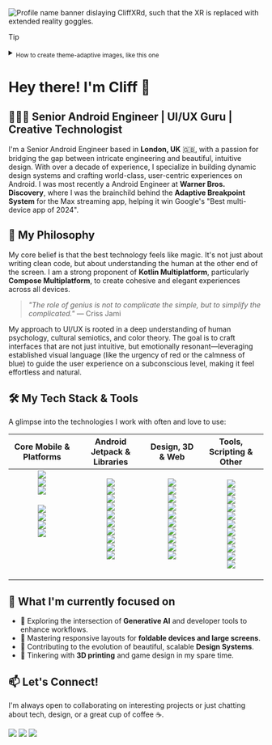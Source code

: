 <picture>
  <source media="(prefers-color-scheme: dark)" srcset="https://github.com/user-attachments/assets/6f03ab33-df24-4066-a087-fc963e4245e9">
  <source media="(prefers-color-scheme: light)" srcset="https://github.com/user-attachments/assets/75bdbdb4-5467-4086-9273-9c897da67a23">
  <img alt="Profile name banner dislaying CliffXRd, such that the XR is replaced with extended reality goggles." src="https://user-images.githubusercontent.com/25423296/163456779-a8556205-d0a5-45e2-ac17-42d089e3c3f8.png">
</picture>

> [!TIP]
> <details>
> <summary> <sub> How to create theme-adaptive images, like this one </sub> </summary>
>
> <sub>This banner image changes depending on preference for light/dark mode</sub>
>
> ```markdown
> <picture> <!-- Example: -->
>  <source media="(prefers-color-scheme: dark)" srcset="URL_DARK_THEME_IMG"> <!-- used when github darkmode is active -->
>  <source media="(prefers-color-scheme: light)" srcset="URL_LIGHT_THEME_IMG"> <!-- used when github lightmode is active -->
>  <img src="URL_TO_FALLBACK_IMG" alt="fallback&accessibility text description" > <!-- used as fallback, including accessibility text support -->
> </picture>
> ```
>
> <sub> For more, see [Adding an image to suit your visitors](https://docs.github.com/en/get-started/writing-on-github/getting-started-with-writing-and-formatting-on-github/quickstart-for-writing-on-github#adding-an-image-to-suit-your-visitors) </sub>
> </details>

# Hey there! I'm Cliff 👋




## 👨🏼‍💻 Senior Android Engineer | UI/UX Guru | Creative Technologist

I'm a Senior Android Engineer based in **London, UK** 🇬🇧, with a passion for bridging the gap between intricate engineering and beautiful, intuitive design. With over a decade of experience, I specialize in building dynamic design systems and crafting world-class, user-centric experiences on Android. I was most recently a Android Engineer at **Warner Bros. Discovery**, where I was the brainchild behind the **Adaptive Breakpoint System** for the Max streaming app, helping it win Google's "Best multi-device app of 2024".



## 🚀 My Philosophy

My core belief is that the best technology feels like magic. It's not just about writing clean code, but about understanding the human at the other end of the screen. I am a strong proponent of **Kotlin Multiplatform**, particularly **Compose Multiplatform**, to create cohesive and elegant experiences across all devices.

> *"The role of genius is not to complicate the simple, but to simplify the complicated."*
> — Criss Jami

My approach to UI/UX is rooted in a deep understanding of human psychology, cultural semiotics, and color theory. The goal is to craft interfaces that are not just intuitive, but emotionally resonant—leveraging established visual language (like the urgency of red or the calmness of blue) to guide the user experience on a subconscious level, making it feel effortless and natural.


## 🛠️ My Tech Stack & Tools

A glimpse into the technologies I work with often and love to use:

<table>
  <thead>
    <tr>
      <th align="center">Core Mobile & Platforms</th>
      <th align="center">Android Jetpack & Libraries</th>
      <th align="center">Design, 3D & Web</th>
      <th align="center">Tools, Scripting & Other</th>
    </tr>
  </thead>
  <tbody>
    <tr>
      <td align="center">
        <img src="https://img.shields.io/badge/Android-A4C639?style=for-the-badge&logo=android&logoColor=white" /> <br/>
        <img src="https://img.shields.io/badge/kotlin-%237F52FF.svg?style=for-the-badge&logo=kotlin&logoColor=white" /> <br/>
        <img src="https://img.shields.io/badge/Jetpack%20Compose-4285F4?style=for-the-badge&logo=jetpackcompose&logoColor=white" /> <br/>
        <br/>
        <img src="https://img.shields.io/badge/Flutter-%2302569B.svg?style=for-the-badge&logo=Flutter&logoColor=white" /> <br/>
        <img src="https://img.shields.io/badge/dart-%230175C2.svg?style=for-the-badge&logo=dart&logoColor=white" /> <br/>
        <img src="https://img.shields.io/badge/java-%23ED8B00.svg?style=for-the-badge&logo=openjdk&logoColor=white" /> <br/>
        <img src="https://img.shields.io/badge/swift-F54A2A?style=for-the-badge&logo=swift&logoColor=white" /> <br/>
        <br/>
        <br/>
        <br/>
        <br/>
      </td>
      <td align="center">
        <img src="https://img.shields.io/badge/WorkManager-E91E63?style=for-the-badge&logo=android&logoColor=white" /> <br/>
        <img src="https://img.shields.io/badge/Retrofit-E91E63?style=for-the-badge&logo=square&logoColor=white" /> <br/>
        <img src="https://img.shields.io/badge/LiveData-FFCA28?style=for-the-badge&logo=android&logoColor=white" /> <br/>
        <img src="https://img.shields.io/badge/DataBinding-3DDC84?style=for-the-badge&logo=android&logoColor=white" /> <br/>
        <img src="https://img.shields.io/badge/Paging-4CAF50?style=for-the-badge&logo=android&logoColor=white" /> <br/>
        <img src="https://img.shields.io/badge/Hilt-007396?style=for-the-badge&logo=dagger&logoColor=white" /> <br/>
        <img src="https://img.shields.io/badge/ViewModels-4285F4?style=for-the-badge&logo=android&logoColor=white" /> <br/>
        <img src="https://img.shields.io/badge/Navigation-584CF8?style=for-the-badge&logo=android&logoColor=white" /> <br/>
        <img src="https://img.shields.io/badge/Room-7F52FF?style=for-the-badge&logo=android&logoColor=white" /> <br/>
        <img src="https://img.shields.io/badge/Realm-39477F?style=for-the-badge&logo=realm&logoColor=white" /> <br/>
        <br/>
      </td>
      <td align="center">
        <img src="https://img.shields.io/badge/WebGL-990000?logo=webgl&logoColor=white&style=for-the-badge" /> <br/>
        <img src="https://img.shields.io/badge/Figma-F24E1E?style=for-the-badge&logo=figma&logoColor=white" /> <br/>
        <img src="https://img.shields.io/badge/html5-%23E34F26.svg?style=for-the-badge&logo=html5&logoColor=white" /> <br/>
        <img src="https://img.shields.io/badge/blender-%23F5792A.svg?style=for-the-badge&logo=blender&logoColor=white" /> <br/>
        <img src="https://img.shields.io/badge/Illustrator-FF9A00?style=for-the-badge&logo=Adobe%20Illustrator&logoColor=black" /> <br/>
        <img src="https://img.shields.io/badge/javascript-%23323330.svg?style=for-the-badge&logo=javascript&logoColor=%23F7DF1E" /> <br/>
        <img src="https://img.shields.io/badge/css3-%231572B6.svg?style=for-the-badge&logo=css3&logoColor=white" /> <br/>
        <img src="https://img.shields.io/badge/typescript-%23007ACC.svg?style=for-the-badge&logo=typescript&logoColor=white" /> <br/>
        <img src="https://img.shields.io/badge/Photoshop-31A8FF?style=for-the-badge&logo=Adobe%20Photoshop&logoColor=black" /> <br/>
        <img src="https://img.shields.io/badge/threejs-black?style=for-the-badge&logo=three.js&logoColor=white" /> <br/>
        <br/>
      </td>
      <td align="center">
        <img src="https://img.shields.io/badge/Git-F05032?style=for-the-badge&logo=git&logoColor=white" /> <br/>
        <img src="https://img.shields.io/badge/python-3670A0?style=for-the-badge&logo=python&logoColor=ffdd54" /> <br/>
        <img src="https://img.shields.io/badge/Gradle-02303A?style=for-the-badge&logo=gradle&logoColor=white" /> <br/>
        <img src="https://img.shields.io/badge/Android%20Studio-3DDC84?style=for-the-badge&logo=android-studio&logoColor=white" /> <br/>
        <img src="https://img.shields.io/badge/Jira-0052CC?style=for-the-badge&logo=jira&logoColor=white" /> <br/>
        <img src="https://img.shields.io/badge/Firebase-FFCA28?style=for-the-badge&logo=firebase&logoColor=white" /> <br/>
        <img src="https://img.shields.io/badge/lua-%232C2D72.svg?style=for-the-badge&logo=lua&logoColor=white" /> <br/>
        <img src="https://img.shields.io/badge/Unity-100000?style=for-the-badge&logo=unity&logoColor=white" /> <br/>
        <img src="https://img.shields.io/badge/GitHub-181717?style=for-the-badge&logo=github&logoColor=white" /> <br/>
        <img src="https://img.shields.io/badge/markdown-%23000000.svg?style=for-the-badge&logo=markdown&logoColor=white" /> <br/>
        <img src="https://img.shields.io/badge/yaml-%23ffffff.svg?style=for-the-badge&logo=yaml&logoColor=151515" /> <br/>
      </td>
    </tr>
  </tbody>
</table>


## 🌱 What I'm currently focused on

-   🚀 Exploring the intersection of **Generative AI** and developer tools to enhance workflows.
-   📱 Mastering responsive layouts for **foldable devices and large screens**.
-   🎨 Contributing to the evolution of beautiful, scalable **Design Systems**.
-   🤖 Tinkering with **3D printing** and game design in my spare time.


## 📫 Let's Connect!

I'm always open to collaborating on interesting projects or just chatting about tech, design, or a great cup of coffee ☕.

[<img src="https://img.shields.io/badge/Career%20Portfolio-cliff.bio-ff69b4?style=for-the-badge&logo=ionic&logoColor=white" />](https://cliff.bio) 
[<img src="https://img.shields.io/badge/Book%20a%20Virtual%20Coffee -cliff.coffee-fff600?style=for-the-badge&logo=buymeacoffee&logoColor=white" />](https://cliff.coffee) 
[<img src="https://img.shields.io/badge/Chat%20With%20Me-cliff.chat-0084ff?style=for-the-badge&logo=messenger&logoColor=white" />](https://cliff.chat)
